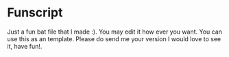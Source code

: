 # Funscript
Just a fun bat file that I made :). You may edit it how ever you want. You can use this as an template. Please do send me your version I would love to see it, have fun!.
